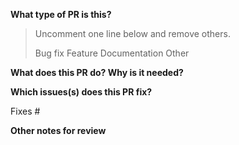 <!-- Thanks for sending a PR! Before submitting:

1. If this is your first PR, check out our contribution guide here https://docs.prylabs.network/docs/contribute/contribution-guidelines
   You will then need to sign our Contributor License Agreement (CLA), which will show up as a comment from a bot in this pull request after you open it. We cannot review code without a signed CLA.
2. Please file an associated tracking issue if this pull request is non-trivial and requires context for our team to understand. All features and most bug fixes should have
   an associated issue with a design discussed and decided upon. Small bug
   fixes and documentation improvements don't need issues.
3. New features and bug fixes must have tests. Documentation may need to
   be updated. If you're unsure what to update, send the PR, and we'll discuss
   in review.
4. Note that PRs updating dependencies and new Go versions are not accepted.
   Please file an issue instead.
-->

**What type of PR is this?**

> Uncomment one line below and remove others.
>
> Bug fix
> Feature
> Documentation
> Other

**What does this PR do? Why is it needed?**

**Which issues(s) does this PR fix?**

Fixes #

**Other notes for review**
